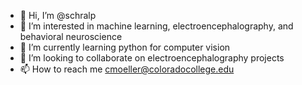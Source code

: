 - 👋 Hi, I’m @schralp
- 👀 I’m interested in machine learning, electroencephalography, and behavioral neuroscience
- 🌱 I’m currently learning python for computer vision
- 💞️ I’m looking to collaborate on electroencephalography projects
- 📫 How to reach me cmoeller@coloradocollege.edu

<!---
schralp/schralp is a ✨ special ✨ repository because its `README.md` (this file) appears on your GitHub profile.
You can click the Preview link to take a look at your changes.
--->

